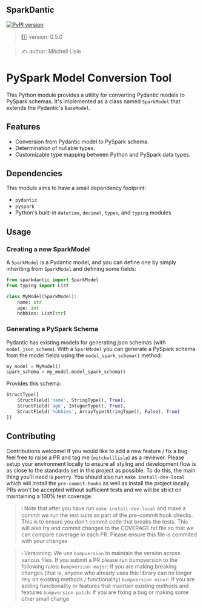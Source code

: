 ##  SparkDantic

[![PyPI version](https://badge.fury.io/py/sparkdantic.svg)](https://badge.fury.io/py/sparkdantic)

> 1️⃣ version: 0.5.0

> ✍️ author: Mitchell Lisle

# PySpark Model Conversion Tool

This Python module provides a utility for converting Pydantic models to PySpark schemas. It's implemented as a class 
named `SparkModel` that extends the Pydantic's `BaseModel`.

## Features

- Conversion from Pydantic model to PySpark schema.
- Determination of nullable types.
- Customizable type mapping between Python and PySpark data types.

## Dependencies

This module aims to have a small dependency footprint:
- `pydantic`
- `pyspark`
- Python's built-in `datetime`, `decimal`, `types`, and `typing` modules

## Usage

### Creating a new SparkModel

A `SparkModel` is a Pydantic model, and you can define one by simply inheriting from `SparkModel` and defining some fields:

```python
from sparkdantic import SparkModel
from typing import List

class MyModel(SparkModel):
    name: str
    age: int
    hobbies: List[str]
```

### Generating a PySpark Schema

Pydantic has existing models for generating json schemas (with `model_json_schema`). With a `SparkModel` you can 
generate a PySpark schema from the model fields using the `model_spark_schema()` method:

```python
my_model = MyModel()
spark_schema = my_model.model_spark_schema()
```

Provides this schema:

```python
StructType([
    StructField('name', StringType(), True),
    StructField('age', IntegerType(), True),
    StructField('hobbies', ArrayType(StringType(), False), True)
])
```

## Contributing
Contributions welcome! If you would like to add a new feature / fix a bug feel free to raise a PR and tag me (`mitchelllisle`) as
a reviewer. Please setup your environment locally to ensure all styling and development flow is as close to the standards set in
this project as possible. To do this, the main thing you'll need is `poetry`. You should also run `make install-dev-local` which 
will install the `pre-commit-hooks` as well as install the project locally. PRs won't be accepted without sufficient tests and 
we will be strict on maintaining a 100% test coverage.

> ℹ️ Note that after you have run `make install-dev-local` and make a commit we run the test suite as part of the pre-commit 
> hook checks. This is to ensure you don't commit code that breaks the tests. This will also try and commit changes to 
> the COVERAGE.txt file so that we can compare coverage in each PR. Please ensure this file is commited with your changes

> ℹ️ Versioning: We use `bumpversion` to maintain the version across various files. If you submit a PR please run bumpversion to
> the following rules:
> `bumpversion major`: If you are making breaking changes (that is, anyone who already uses this library can no longer rely on
> existing methods / functionality)
> `bumpversion minor`: If you are adding functionality or features that maintain existing methods and features
> `bumpversion patch`: If you are fixing a bug or making some other small change